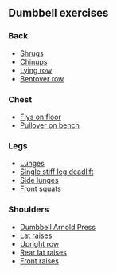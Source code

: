 ## Dumbbell exercises

### Back

- [Shrugs]()
- [Chinups]()
- [Lying row]()
- [Bentover row]()

### Chest

- [Flys on floor]()
- [Pullover on bench]()

### Legs

- [Lunges]()
- [Single stiff leg deadlift](https://exrx.net/WeightExercises/Hamstrings/DBStraightLegDeadlift)
- [Side lunges](https://exrx.net/WeightExercises/Quadriceps/DBSideLunge2)
- [Front squats](https://exrx.net/WeightExercises/Quadriceps/DBFrontSquat)


### Shoulders

- [Dumbbell Arnold Press](https://exrx.net/WeightExercises/DeltoidAnterior/DBArnoldPress)
- [Lat raises]()
- [Upright row]()
- [Rear lat raises]()
- [Front raises](https://exrx.net/WeightExercises/DeltoidAnterior/DBFrontRaise)
